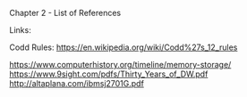 Chapter 2 - List of References

Links:

Codd Rules: https://en.wikipedia.org/wiki/Codd%27s_12_rules

https://www.computerhistory.org/timeline/memory-storage/ https://www.9sight.com/pdfs/Thirty_Years_of_DW.pdf http://altaplana.com/ibmsj2701G.pdf
